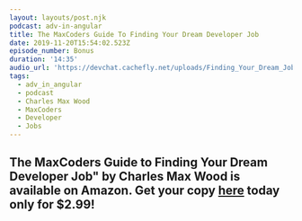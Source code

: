 ```yaml
---
layout: layouts/post.njk
podcast: adv-in-angular
title: The MaxCoders Guide To Finding Your Dream Developer Job
date: 2019-11-20T15:54:02.523Z
episode_number: Bonus
duration: '14:35'
audio_url: 'https://devchat.cachefly.net/uploads/Finding_Your_Dream_Job.mp3'
tags:
  - adv_in_angular
  - podcast
  - Charles Max Wood
  - MaxCoders
  - Developer
  - Jobs
---
```

## **The MaxCoders Guide to Finding Your Dream Developer Job" by Charles Max Wood is available on Amazon. Get your copy** [**here**](https://www.amazon.com/MaxCoders-Guide-Finding-Dream-Developer-ebook/dp/B081MBL5C9/ref=sr_1_2?keywords=charles+max+wood&qid=1574160229&sr=8-2) **today only for $2.99!**
